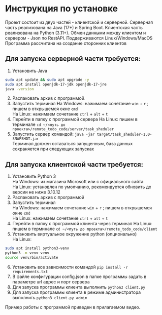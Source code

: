 # Инструкция по установке

Проект состоит из двух частей - клиентской и серверной.
Серверная часть реализована на Java (17+) и Spring Boot.
Клиентская часть реализована на Python (3.11+). 
Обмен данными между клиентом и сервером - Json по RestAPI.
Поддерживаются Linux/Windows/MacOS
Программа рассчитана на создание сторонних клиентов

## Для запуска серверной части требуется:
1. Установить Java  
```bash
sudo apt update && sudo apt upgrade -y
sudo apt install openjdk-17-jdk openjdk-17-jre
java -version
```
2. Распаковать архив с программой.
3. Запустить терминал
На Windows: нажимаем сочетание `win` + `r` ; пишем в открышемся окне `cmd`  
На Linux: нажимаем сочетание `ctrl` + `alt` + `t`
4. Перейти в папку с программой сервера
На Linux: пишем в терминале `cd ~/<путь до проекта>/remote_todo_code/server/task_sheduler`  
5. Запустить сервер командой: `java -jar target/task_sheduler-1.0-SNAPSHOT.jar`  
Терминал должен оставаться запущенным, база данных сохраняется при следующих запусках

## Для запуска клиентской части требуется:
1. Установить Python 3  
На Windows: из магазина Microsoft или с официального сайта  
На Linux: установлен по умолчанию, рекомендуется обновить до версии не ниже 3.10.12
2. Распаковать архив с программой
3. Запустить терминал  
На Windows: нажимаем сочетание `win` + `r` ; пишем в открышемся окне `cmd`  
На Linux: нажимаем сочетание `ctrl` + `alt` + `t`
4. Перейти в папку с программой клиента через терминал
На Linux: пишем в терминале `cd ~/<путь до проекта>/remote_todo_code/client`    
5. Установить виртуальное окружение python (опционально)  
На Linux:
```bash
sudo apt install python3-venv
python3 -m venv venv
source venv/bin/activate
```
6. Установить все зависимости командой `pip install -r requirements.txt`
8. В файле конфигурации config.json в папке программы задать в параметре url адрес и порт сервера
8. Для запуска программы клиента выполнить `python3 client.py`
9. Для запуска программы клиента в режиме администратора выполнить `python3 client.py admin`

Пример работы с программой приведен в прилагаемом видео. 


  
